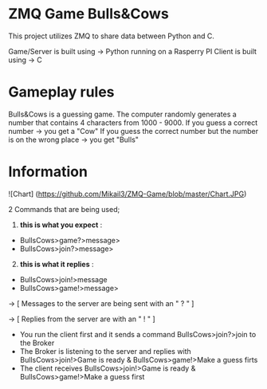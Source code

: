 # ZMQ Game Bulls&Cows
This project utilizes ZMQ to share data between Python and C.

Game/Server is built using -> Python running on a Rasperry PI
Client is built using  -> C

# Gameplay rules

Bulls&Cows is a guessing game.
The computer randomly generates a number that contains 4 characters from 1000 - 9000.
If you guess a correct number -> you get a "Cow"
If you guess the correct number but the number is on the wrong place -> you get "Bulls"

# Information

![Chart] (https://github.com/Mikail3/ZMQ-Game/blob/master/Chart.JPG) 


2 Commands that are being used;

1) **this is what you expect** :

* BullsCows>game?>message> 
* BullsCows>join?>message>

2) **this is what it replies** :

* BullsCows>join!>message 
* BullsCows>game!>message>



 -> [ Messages to the server are being sent with an " ? " ]
 
 -> [ Replies from the server are with an " ! " ]
 
 * You run the client first and it sends a command BullsCows>join?>join to the Broker
 * The Broker is listening to the server and replies with BullsCows>join!>Game is ready & BullsCows>game!>Make a guess firts
 * The client receives BullsCows>join!>Game is ready & BullsCows>game!>Make a guess first
 
